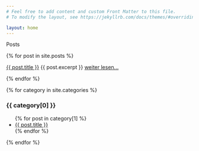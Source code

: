 ```yaml
---
# Feel free to add content and custom Front Matter to this file.
# To modify the layout, see https://jekyllrb.com/docs/themes/#overriding-theme-defaults

layout: home
---
```


Posts

  {% for post in site.posts %}
    <p>
      <a href="{{ post.url }}">{{ post.title }}</a>
      {{ post.excerpt }}
      <a href="{{ post.url }}">weiter lesen...</a>
    </p>
  {% endfor %}
  
  {% for category in site.categories %}
  <h3>{{ category[0] }}</h3>
  <ul>
    {% for post in category[1] %}
      <li><a href="{{ post.url }}">{{ post.title }}</a></li>
    {% endfor %}
  </ul>
{% endfor %}

